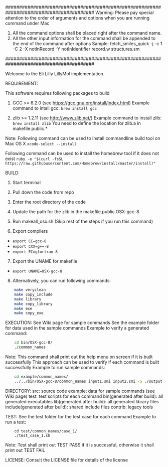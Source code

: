 ########################################################################################
                                       Warning: 
Please pay special attention to the order of arguments and options when
you are running command under Mac
1. All the command options shall be placed right after the command name.
2. All the other input information for the command shall be appended to the end of the command after options
Sample:
fetch_smiles_quick -j -c 1 -C 2 -X notInRecord -Y notInIdentifier record.w structures.sm  

########################################################################################         


Welcome to the Eli Lilly LillyMol implementation.

REQUIREMENT:

This software requires following packages to build
1. GCC >= 6.2.0 (see https://gcc.gnu.org/install/index.html)
Example command to intall gcc: `brew install gcc`

2. zlib >= 1.2.11 (see http://www.zlib.net/)
Example command to install zlib: `brew install zlib`
You need to define the location for zlib.a in makefile.public.*


Note:
Following command can be used to install commandline build tool on Mac OS X
`xcode-select --install`

Following command can be used to install the homebrew tool if it does not exist
`ruby -e "$(curl -fsSL https://raw.githubusercontent.com/Homebrew/install/master/install)"`

BUILD:
1. Start terminal

2. Pull down the code from repo

3. Enter the root directory of the code

4. Update the path for the zlib in the makefile.public.OSX-gcc-8

5. Run makeall_osx.sh (Skip rest of the steps if you run this command)

6. Export compilers
 * `export CC=gcc-8`
 * `export CXX=g++-8`
 * `export FC=gfortran-8`

7. Export the UNAME for makefile
 * `export UNAME=OSX-gcc-8`


8. Alternatively, you can run following commands:
```bash
    make veryclean
    make copy_include
    make library
    make copy_library
    make exe
    make copy_exe
```

EXECUTION:
See Wiki page for sample commands
See the example folder for data used in the sample commands
Example to verify a generated command:
```bash
    cd bin/OSX-gcc-8/
    ./common_names
```
Note: This command shall print out the help menu on screen if it is built successfully
      This approach can be used to verify if each command is built successfully
Example to run sample commands:
```bash
    cd example/common_names/
    ../../bin/OSX-gcc-8/common_names input1.smi input2.smi -S ./output -s 10000 -r 10000 -D + -v
```


DIRECTORY:
src:                             source code
example:                         data for sample commands (see Wiki page)
test:                            test scripts for each command
bin(generated after build):      all generated executables
lib(generated after build):      all generated library files
include(generated after build):  shared include files
contrib:                         legacy tools


TEST:
See the test folder for the test case for each command
Example to run a test:
```
    cd test/common_names/case_1/
    ./test_case_1.sh
```
Note: Test shall print out TEST PASS if it is successful, otherwise it shall
      print out TEST FAIL

LICENSE:
Consult the LICENSE file for details of the license
